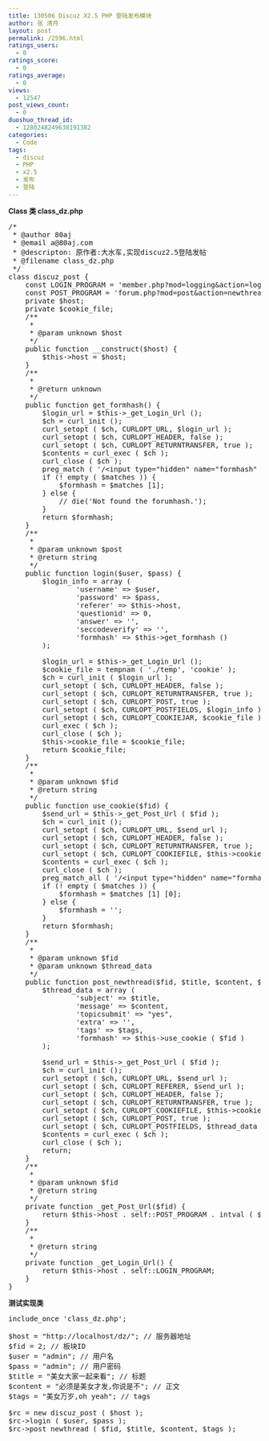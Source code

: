 ```yaml
---
title: 130506 Discuz X2.5 PHP 登陆发布模块
author: 张 清月
layout: post
permalink: /2596.html
ratings_users:
  - 0
ratings_score:
  - 0
ratings_average:
  - 0
views:
  - 12547
post_views_count:
  - 0
duoshuo_thread_id:
  - 1280248249638191382
categories:
  - Code
tags:
  - discuz
  - PHP
  - x2.5
  - 发布
  - 登陆
---
```

**Class 类 class_dz.php**

<pre class="brush: php; title: ; notranslate" title="">/*
 * @author 80aj
 * @email a@80aj.com
 * @descripton: 原作者:大水车,实现discuz2.5登陆发帖
 * @filename class_dz.php
 */
class discuz_post {
	const LOGIN_PROGRAM = 'member.php?mod=logging&action=login&loginsubmit=yes&infloat=yes';
	const POST_PROGRAM = 'forum.php?mod=post&action=newthread&fid=';
	private $host;
	private $cookie_file;
	/**
	 *
	 * @param unknown $host        	
	 */
	public function __construct($host) {
		$this-&gt;host = $host;
	}
	/**
	 *
	 * @return unknown
	 */
	public function get_formhash() {
		$login_url = $this-&gt;_get_Login_Url ();
		$ch = curl_init ();
		curl_setopt ( $ch, CURLOPT_URL, $login_url );
		curl_setopt ( $ch, CURLOPT_HEADER, false );
		curl_setopt ( $ch, CURLOPT_RETURNTRANSFER, true );
		$contents = curl_exec ( $ch );
		curl_close ( $ch );
		preg_match ( '/&lt;input type="hidden" name="formhash" value="(.*)" \/&gt;/isU', $contents, $matches );
		if (! empty ( $matches )) {
			$formhash = $matches [1];
		} else {
			// die('Not found the forumhash.');
		}
		return $formhash;
	}
	/**
	 *
	 * @param unknown $post        	
	 * @return string
	 */
	public function login($user, $pass) {
		$login_info = array (
				'username' =&gt; $user,
				'password' =&gt; $pass,
				'referer' =&gt; $this-&gt;host,
				'questionid' =&gt; 0,
				'answer' =&gt; '',
				'seccodeverify' =&gt; '',
				'formhash' =&gt; $this-&gt;get_formhash () 
		);
		
		$login_url = $this-&gt;_get_Login_Url ();
		$cookie_file = tempnam ( './temp', 'cookie' );
		$ch = curl_init ( $login_url );
		curl_setopt ( $ch, CURLOPT_HEADER, false );
		curl_setopt ( $ch, CURLOPT_RETURNTRANSFER, true );
		curl_setopt ( $ch, CURLOPT_POST, true );
		curl_setopt ( $ch, CURLOPT_POSTFIELDS, $login_info );
		curl_setopt ( $ch, CURLOPT_COOKIEJAR, $cookie_file );
		curl_exec ( $ch );
		curl_close ( $ch );
		$this-&gt;cookie_file = $cookie_file;
		return $cookie_file;
	}
	/**
	 *
	 * @param unknown $fid        	
	 * @return string
	 */
	public function use_cookie($fid) {
		$send_url = $this-&gt;_get_Post_Url ( $fid );
		$ch = curl_init ();
		curl_setopt ( $ch, CURLOPT_URL, $send_url );
		curl_setopt ( $ch, CURLOPT_HEADER, false );
		curl_setopt ( $ch, CURLOPT_RETURNTRANSFER, true );
		curl_setopt ( $ch, CURLOPT_COOKIEFILE, $this-&gt;cookie_file );
		$contents = curl_exec ( $ch );
		curl_close ( $ch );
		preg_match_all ( '/&lt;input type="hidden" name="formhash" id="formhash" value="(.*)" \/&gt;/isU', $contents, $matches );
		if (! empty ( $matches )) {
			$formhash = $matches [1] [0];
		} else {
			$formhash = '';
		}
		return $formhash;
	}
	/**
	 *
	 * @param unknown $fid        	
	 * @param unknown $thread_data        	
	 */
	public function post_newthread($fid, $title, $content, $tags) {
		$thread_data = array (
				'subject' =&gt; $title,
				'message' =&gt; $content,
				'topicsubmit' =&gt; "yes",
				'extra' =&gt; '',
				'tags' =&gt; $tags,
				'formhash' =&gt; $this-&gt;use_cookie ( $fid ) 
		);
		
		$send_url = $this-&gt;_get_Post_Url ( $fid );
		$ch = curl_init ();
		curl_setopt ( $ch, CURLOPT_URL, $send_url );
		curl_setopt ( $ch, CURLOPT_REFERER, $send_url );
		curl_setopt ( $ch, CURLOPT_HEADER, false );
		curl_setopt ( $ch, CURLOPT_RETURNTRANSFER, true );
		curl_setopt ( $ch, CURLOPT_COOKIEFILE, $this-&gt;cookie_file );
		curl_setopt ( $ch, CURLOPT_POST, true );
		curl_setopt ( $ch, CURLOPT_POSTFIELDS, $thread_data );
		$contents = curl_exec ( $ch );
		curl_close ( $ch );
		return;
	}
	/**
	 *
	 * @param unknown $fid        	
	 * @return string
	 */
	private function _get_Post_Url($fid) {
		return $this-&gt;host . self::POST_PROGRAM . intval ( $fid );
	}
	/**
	 *
	 * @return string
	 */
	private function _get_Login_Url() {
		return $this-&gt;host . self::LOGIN_PROGRAM;
	}
}
</pre>

**测试实现类**

<pre class="brush: php; title: ; notranslate" title="">include_once 'class_dz.php';

$host = "http://localhost/dz/"; // 服务器地址
$fid = 2; // 板块ID
$user = "admin"; // 用户名
$pass = "admin"; // 用户密码
$title = "美女大家一起来看"; // 标题
$content = "必须是美女才发,你说是不"; // 正文
$tags = "美女万岁,oh yeah"; // tags

$rc = new discuz_post ( $host );
$rc-&gt;login ( $user, $pass );
$rc-&gt;post_newthread ( $fid, $title, $content, $tags );
</pre>